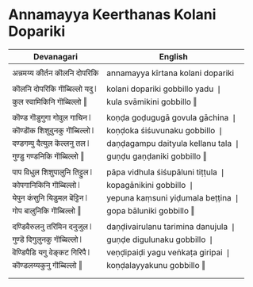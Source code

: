 # Annamayya Keerthanas Kolani Dopariki

| Devanagari | English |
| ------ | ------ |
|  |  |
| अन्नमय्य कीर्तन कॊलनि दोपरिकि   | annamayya kīrtana kolani dopariki   |
|  |  |
| कॊलनि दोपरिकि गॊब्बिल्लो यदु ❘   | kolani dopariki gobbillo yadu ❘   |
| कुल स्वामिकिनि गॊब्बिल्लो ‖   | kula svāmikini gobbillo ‖   |
|  |  |
| कॊण्ड गॊडुगुगा गोवुल गाचिन ❘   | koṇḍa goḍugugā govula gāchina ❘   |
| कॊण्डॊक शिशुवुनकु गॊब्बिल्लो ❘   | koṇḍoka śiśuvunaku gobbillo ❘   |
| दण्डगम्पु दैत्युल कॆल्लनु तल ❘   | daṇḍagampu daityula kellanu tala ❘   |
| गुण्डु गण्डनिकि गॊब्बिल्लो ‖   | guṇḍu gaṇḍaniki gobbillo ‖   |
|  |  |
| पाप विधुल शिशुपालुनि तिट्टुल ❘   | pāpa vidhula śiśupāluni tiṭṭula ❘   |
| कोपगानिकिनि गॊब्बिल्लो ❘   | kopagānikini gobbillo ❘   |
| येपुन कंसुनि यिडुमल बॆट्टिन ❘   | yepuna kaṃsuni yiḍumala beṭṭina ❘   |
| गोप बालुनिकि गॊब्बिल्लो ‖   | gopa bāluniki gobbillo ‖   |
|  |  |
| दण्डिवैरुलनु तरिमिन दनुजुल ❘   | daṇḍivairulanu tarimina danujula ❘   |
| गुण्डॆ दिगुलुनकु गॊब्बिल्लो ❘   | guṇḍe digulunaku gobbillo ❘   |
| वॆण्डिपैडि यगु वेङ्कट गिरिपै ❘   | veṇḍipaiḍi yagu veṅkaṭa giripai ❘   |
| कॊण्डलय्यकुनु गॊब्बिल्लो ‖   | koṇḍalayyakunu gobbillo ‖   |
|  |  |
|  |  |
